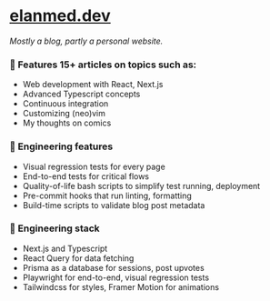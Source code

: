# [elanmed.dev](https://elanmed.dev)

_Mostly a blog, partly a personal website._

### 📰 Features 15+ articles on topics such as:

- Web development with React, Next.js
- Advanced Typescript concepts
- Continuous integration
- Customizing (neo)vim
- My thoughts on comics

### 🚀 Engineering features

- Visual regression tests for every page
- End-to-end tests for critical flows
- Quality-of-life bash scripts to simplify test running, deployment
- Pre-commit hooks that run linting, formatting
- Build-time scripts to validate blog post metadata
  <!-- - Jest tests (TODO) -->
  <!-- - Playwright tests to ensure no broken links (TODO) -->

### 🥞 Engineering stack

- Next.js and Typescript
- React Query for data fetching
- Prisma as a database for sessions, post upvotes
- Playwright for end-to-end, visual regression tests
- Tailwindcss for styles, Framer Motion for animations

